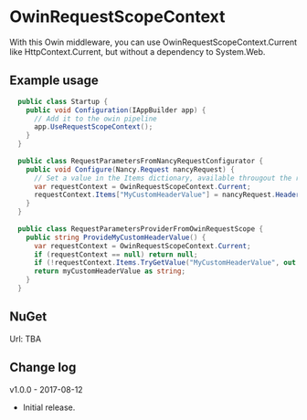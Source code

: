 # OwinRequestScopeContext

With this Owin middleware, you can use OwinRequestScopeContext.Current like HttpContext.Current, but without a dependency to System.Web.

## Example usage
```cs
  public class Startup {
    public void Configuration(IAppBuilder app) {
      // Add it to the owin pipeline
      app.UseRequestScopeContext();
    }
  }
  
  public class RequestParametersFromNancyRequestConfigurator {
    public void Configure(Nancy.Request nancyRequest) {
      // Set a value in the Items dictionary, available througout the request
      var requestContext = OwinRequestScopeContext.Current;
      requestContext.Items["MyCustomHeaderValue"] = nancyRequest.Headers["MyCustomHeader"].FirstOrDefault();
    }
  }
  
  public class RequestParametersProviderFromOwinRequestScope {
    public string ProvideMyCustomHeaderValue() {
      var requestContext = OwinRequestScopeContext.Current;
      if (requestContext == null) return null;
      if (!requestContext.Items.TryGetValue("MyCustomHeaderValue", out string myCustomHeaderValue)) return null;
      return myCustomHeaderValue as string;
    }
  }
```

## NuGet
Url: TBA

## Change log

v1.0.0 - 2017-08-12
- Initial release.